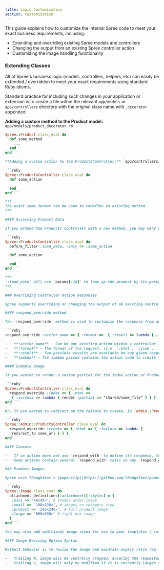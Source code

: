 ```yaml
---
title: Logic Customization
section: customization
---
```


This guide explains how to customize the internal Spree code to meet your exact business requirements, including:

-   Extending and overriding existing Spree models and controllers
-   Changing the output from an existing Spree controller action
-   Customizing the image handling functionality

### Extending Classes

All of Spree's business logic (models, controllers, helpers, etc) can easily be extended / overridden to meet your exact requirements using standard Ruby idioms.

Standard practice for including such changes in your application or extension is to create a file within the relevant `app/models` or `app/controllers` directory with the original class name with `_decorator` appended.

**Adding a custom method to the Product model:** `app/models/product_decorator.rb`

```ruby
Spree::Product.class_eval do
  def some_method
    ...
  end
end```

**Adding a custom action to the ProductsController:** `app/controllers/products_controller_decorator.rb`

```ruby
Spree::ProductsController.class_eval do
  def some_action

  end
end```

***
The exact same format can be used to redefine an existing method.
***

#### Accessing Product Data

If you extend the Products controller with a new method, you may very well want to access product data in that method. You can do so by using the `:load_data` before_filter.

```ruby
Spree::ProductsController.class_eval do
  before_filter :load_data, :only => :some_action

  def some_action

  end
end```

***
`:load_data` will use `params[:id]` to look up the product by its permalink.
***

### Overriding Controller Action Responses

Spree supports overriding or changing the output of an existing controller's action without needing to completely override the method (while also easily avoiding double render exceptions).

#### respond_override method

The `respond_override` method is used to customize the response from any action, and is built on top of Rails 3's `respond_with` method (which all Spree controllers are now using). It accepts a hash of options using the following syntax:

```ruby
respond_override :action_name => { :format =>  { :result => lambda { … response … } } }```

-   **:action_name** - Can be any existing action within a controller (eg. `:update`, `:create`, `:new`), provided that action is using `respond_with` to define its response.
-   **:format** - The format of the request, (i.e. `:html`, `:json`, `:js`, etc). All Spree controllers have a class level `respond_to` method call that defines which formats the controller's actions will respond to.
-   **:result** - Two possible results are available on any given response: `:success` or `:failure`. `:success` is the default for most actions. However, actions that change or create models will have a `:failure` response if validation fails for the model being updated.
-   **lambda** - The lambda passed contains the actual code to create the desired custom response (i.e. `render` or `redirect_to`). A lambda must be passed to ensure the code is evaluated at the correct time.

#### Example Usage

If you wanted to render a custom partial for the index action of ProductsController, you could include the following in your `app/controllers/products_controller_decorator.rb` file.

```ruby
Spree::ProductsController.class_eval do
  respond_override :index => { :html =>
   { :success => lambda { render :partial => “shared/some_file” } } }
end```

Or, if you wanted to redirect on the failure to create, in `Admin::ProductsController`, you would use:

```ruby
Spree::Admin::ProductsController.class_eval do
  respond_override :create => { :html => { :failure => lambda {
   redirect_to some_url } } }
end```

#### Caveats

-   If an action does not use `respond_with` to define its response, the `respond_override` will not work.
-   Some actions contain several `respond_with` calls so any `respond_override` defined on it will be executed for any of the `respond_with` instances. Therefore, it's important to check the model state / logic within the lambda passed to prevent overriding all possible responses with the same override.

### Product Images

Spree uses Thoughtbot's [paperclip](https://github.com/thoughtbot/paperclip) gem to manage images for products. All of the normal paperclip options are available on the Image class. If you want to modify the default Spree product and thumbnail image sizes, simply create an `image_decorator.rb` file in your `app/models` directory, and override the attachment sizes:

```ruby
Spree::Image.class_eval do
  attachment_definitions[:attachment][:styles] = {
   :mini => '48x48>', # thumbs under image
   :small => '100x100>', # images on category view
   :product => '240x240>', # full product image
   :large => '600x600>' # light box image
  }
end```

You may also add additional image sizes for use in your templates (`:micro` for shopping cart view, for example).

#### Image Resizing Option Syntax

Default behavior is to resize the image and maintain aspect ratio (eg. the `:product` version of a 480×400 image will be 240×200). Some commonly used options are:

-   trailing #, image will be centrally cropped, ensuring the requested dimensions
-   trailing >, image will only be modified if it is currently larger than the requested dimensions. (i.e. the `:small` thumb for a 100×100 original image will be unchanged)